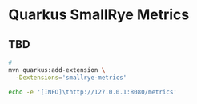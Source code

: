 # Quarkus SmallRye Metrics

<!--
https://grafana.com/grafana/dashboards/14370
https://github.com/danieloh30/quarkus-metrics/
https://marco.dev/grafana-spring-jelastic
https://dzone.com/articles/extra-micrometer-practices-with-quarkus
https://kiali.io/documentation/latest/runtimes-monitoring/
-->

## TBD

```sh
#
mvn quarkus:add-extension \
  -Dextensions='smallrye-metrics'
```

```sh
echo -e '[INFO]\thttp://127.0.0.1:8080/metrics'
```

<!-- ```Java
@Counted()
@SimplyTimed()
@Timed
@Gauge
``` -->
